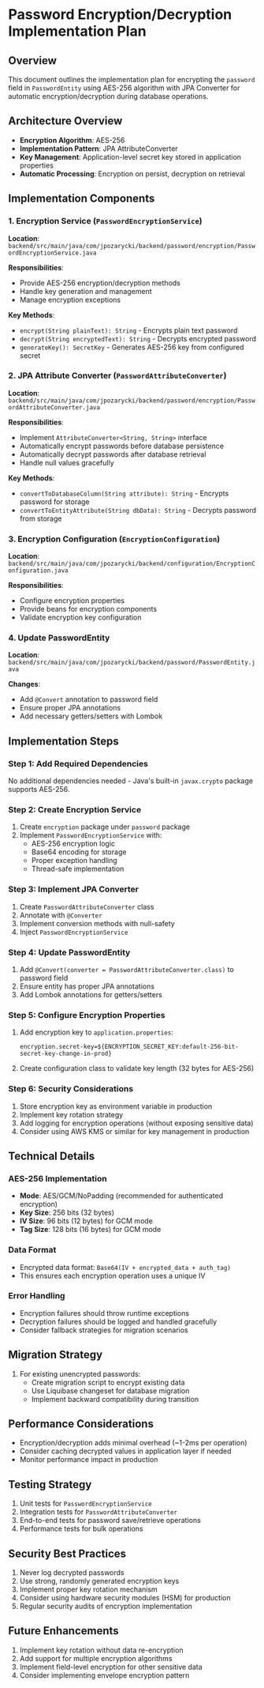 # Password Encryption/Decryption Implementation Plan

## Overview
This document outlines the implementation plan for encrypting the `password` field in `PasswordEntity` using AES-256 algorithm with JPA Converter for automatic encryption/decryption during database operations.

## Architecture Overview
- **Encryption Algorithm**: AES-256
- **Implementation Pattern**: JPA AttributeConverter
- **Key Management**: Application-level secret key stored in application properties
- **Automatic Processing**: Encryption on persist, decryption on retrieval

## Implementation Components

### 1. Encryption Service (`PasswordEncryptionService`)
**Location**: `backend/src/main/java/com/jpozarycki/backend/password/encryption/PasswordEncryptionService.java`

**Responsibilities**:
- Provide AES-256 encryption/decryption methods
- Handle key generation and management
- Manage encryption exceptions

**Key Methods**:
- `encrypt(String plainText): String` - Encrypts plain text password
- `decrypt(String encryptedText): String` - Decrypts encrypted password
- `generateKey(): SecretKey` - Generates AES-256 key from configured secret

### 2. JPA Attribute Converter (`PasswordAttributeConverter`)
**Location**: `backend/src/main/java/com/jpozarycki/backend/password/encryption/PasswordAttributeConverter.java`

**Responsibilities**:
- Implement `AttributeConverter<String, String>` interface
- Automatically encrypt passwords before database persistence
- Automatically decrypt passwords after database retrieval
- Handle null values gracefully

**Key Methods**:
- `convertToDatabaseColumn(String attribute): String` - Encrypts password for storage
- `convertToEntityAttribute(String dbData): String` - Decrypts password from storage

### 3. Encryption Configuration (`EncryptionConfiguration`)
**Location**: `backend/src/main/java/com/jpozarycki/backend/configuration/EncryptionConfiguration.java`

**Responsibilities**:
- Configure encryption properties
- Provide beans for encryption components
- Validate encryption key configuration

### 4. Update PasswordEntity
**Location**: `backend/src/main/java/com/jpozarycki/backend/password/PasswordEntity.java`

**Changes**:
- Add `@Convert` annotation to password field
- Ensure proper JPA annotations
- Add necessary getters/setters with Lombok

## Implementation Steps

### Step 1: Add Required Dependencies
No additional dependencies needed - Java's built-in `javax.crypto` package supports AES-256.

### Step 2: Create Encryption Service
1. Create `encryption` package under `password` package
2. Implement `PasswordEncryptionService` with:
   - AES-256 encryption logic
   - Base64 encoding for storage
   - Proper exception handling
   - Thread-safe implementation

### Step 3: Implement JPA Converter
1. Create `PasswordAttributeConverter` class
2. Annotate with `@Converter`
3. Implement conversion methods with null-safety
4. Inject `PasswordEncryptionService`

### Step 4: Update PasswordEntity
1. Add `@Convert(converter = PasswordAttributeConverter.class)` to password field
2. Ensure entity has proper JPA annotations
3. Add Lombok annotations for getters/setters

### Step 5: Configure Encryption Properties
1. Add encryption key to `application.properties`:
   ```properties
   encryption.secret-key=${ENCRYPTION_SECRET_KEY:default-256-bit-secret-key-change-in-prod}
   ```
2. Create configuration class to validate key length (32 bytes for AES-256)

### Step 6: Security Considerations
1. Store encryption key as environment variable in production
2. Implement key rotation strategy
3. Add logging for encryption operations (without exposing sensitive data)
4. Consider using AWS KMS or similar for key management in production

## Technical Details

### AES-256 Implementation
- **Mode**: AES/GCM/NoPadding (recommended for authenticated encryption)
- **Key Size**: 256 bits (32 bytes)
- **IV Size**: 96 bits (12 bytes) for GCM mode
- **Tag Size**: 128 bits (16 bytes) for GCM mode

### Data Format
- Encrypted data format: `Base64(IV + encrypted_data + auth_tag)`
- This ensures each encryption operation uses a unique IV

### Error Handling
- Encryption failures should throw runtime exceptions
- Decryption failures should be logged and handled gracefully
- Consider fallback strategies for migration scenarios

## Migration Strategy
1. For existing unencrypted passwords:
   - Create migration script to encrypt existing data
   - Use Liquibase changeset for database migration
   - Implement backward compatibility during transition

## Performance Considerations
- Encryption/decryption adds minimal overhead (~1-2ms per operation)
- Consider caching decrypted values in application layer if needed
- Monitor performance impact in production

## Testing Strategy
1. Unit tests for `PasswordEncryptionService`
2. Integration tests for `PasswordAttributeConverter`
3. End-to-end tests for password save/retrieve operations
4. Performance tests for bulk operations

## Security Best Practices
1. Never log decrypted passwords
2. Use strong, randomly generated encryption keys
3. Implement proper key rotation mechanism
4. Consider using hardware security modules (HSM) for production
5. Regular security audits of encryption implementation

## Future Enhancements
1. Implement key rotation without data re-encryption
2. Add support for multiple encryption algorithms
3. Implement field-level encryption for other sensitive data
4. Consider implementing envelope encryption pattern 